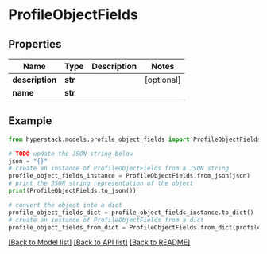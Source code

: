 # ProfileObjectFields


## Properties

Name | Type | Description | Notes
------------ | ------------- | ------------- | -------------
**description** | **str** |  | [optional] 
**name** | **str** |  | 

## Example

```python
from hyperstack.models.profile_object_fields import ProfileObjectFields

# TODO update the JSON string below
json = "{}"
# create an instance of ProfileObjectFields from a JSON string
profile_object_fields_instance = ProfileObjectFields.from_json(json)
# print the JSON string representation of the object
print(ProfileObjectFields.to_json())

# convert the object into a dict
profile_object_fields_dict = profile_object_fields_instance.to_dict()
# create an instance of ProfileObjectFields from a dict
profile_object_fields_from_dict = ProfileObjectFields.from_dict(profile_object_fields_dict)
```
[[Back to Model list]](../README.md#documentation-for-models) [[Back to API list]](../README.md#documentation-for-api-endpoints) [[Back to README]](../README.md)


